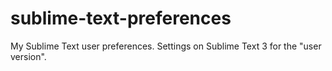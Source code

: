 # sublime-text-preferences

My Sublime Text user preferences. Settings on Sublime Text 3 for the "user version".
